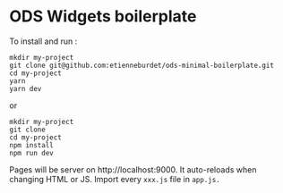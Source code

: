 # ODS Widgets boilerplate
To install and run :

```
mkdir my-project
git clone git@github.com:etienneburdet/ods-minimal-boilerplate.git
cd my-project
yarn
yarn dev
```
or
```
mkdir my-project
git clone 
cd my-project
npm install
npm run dev
```


Pages will be server on http://localhost:9000. It auto-reloads when changing HTML or JS.
Import every `xxx.js` file in `app.js.`
